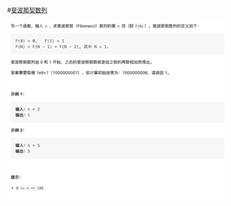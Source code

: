 #[斐波那契数列](https://leetcode.cn/problems/fei-bo-na-qi-shu-lie-lcof/)

<img src="./question.jpg" alt="斐波那契数列"/>
